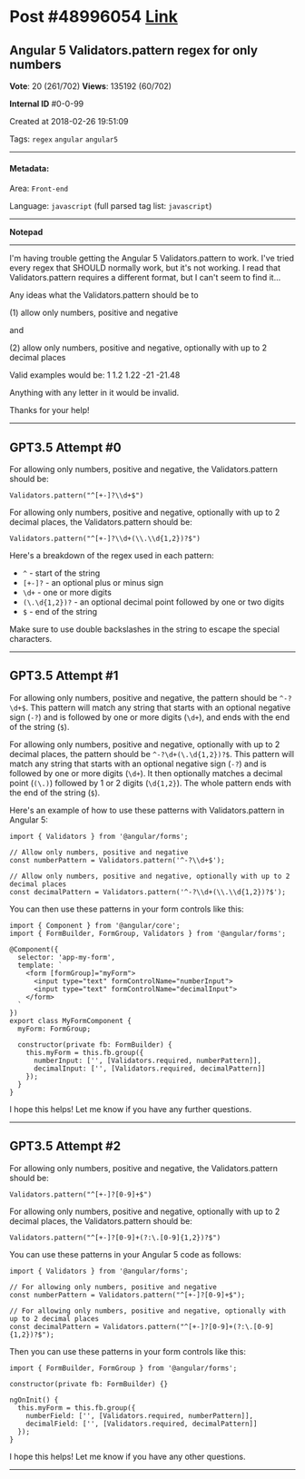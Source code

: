 
# Post \#48996054 [Link](https://stackoverflow.com/questions/48996054/)

## Angular 5 Validators.pattern regex for only numbers

**Vote**: 20 (261/702) **Views**: 135192 (60/702) 

**Internal ID** \#0-0-99

Created at 2018-02-26 19:51:09

Tags: `regex` `angular` `angular5`

----------

#### Metadata:

Area: `Front-end`

Language: `javascript` (full parsed tag list: `javascript`)

----------

**Notepad**


----------

I'm having trouble getting the Angular 5 Validators.pattern to work. I've tried every regex that SHOULD normally work, but it's not working. I read that Validators.pattern requires a different format, but I can't seem to find it...

Any ideas what the Validators.pattern should be to

(1) allow only numbers, positive and negative

and 

(2) allow only numbers, positive and negative, optionally with up to 2 decimal places

Valid examples would be: 
1
1.2
1.22
-21
-21.48

Anything with any letter in it would be invalid.

Thanks for your help!


----------
        
## GPT3.5 Attempt \#0

For allowing only numbers, positive and negative, the Validators.pattern should be:

```
Validators.pattern("^[+-]?\\d+$")
```

For allowing only numbers, positive and negative, optionally with up to 2 decimal places, the Validators.pattern should be:

```
Validators.pattern("^[+-]?\\d+(\\.\\d{1,2})?$")
```

Here's a breakdown of the regex used in each pattern:

- `^` - start of the string
- `[+-]?` - an optional plus or minus sign
- `\d+` - one or more digits
- `(\.\d{1,2})?` - an optional decimal point followed by one or two digits
- `$` - end of the string

Make sure to use double backslashes in the string to escape the special characters.

--------

## GPT3.5 Attempt \#1

For allowing only numbers, positive and negative, the pattern should be `^-?\d+$`. This pattern will match any string that starts with an optional negative sign (`-?`) and is followed by one or more digits (`\d+`), and ends with the end of the string (`$`).

For allowing only numbers, positive and negative, optionally with up to 2 decimal places, the pattern should be `^-?\d+(\.\d{1,2})?$`. This pattern will match any string that starts with an optional negative sign (`-?`) and is followed by one or more digits (`\d+`). It then optionally matches a decimal point (`(\.)`) followed by 1 or 2 digits (`\d{1,2}`). The whole pattern ends with the end of the string (`$`).

Here's an example of how to use these patterns with Validators.pattern in Angular 5:

```
import { Validators } from '@angular/forms';

// Allow only numbers, positive and negative
const numberPattern = Validators.pattern('^-?\\d+$');

// Allow only numbers, positive and negative, optionally with up to 2 decimal places
const decimalPattern = Validators.pattern('^-?\\d+(\\.\\d{1,2})?$');
```

You can then use these patterns in your form controls like this:

```
import { Component } from '@angular/core';
import { FormBuilder, FormGroup, Validators } from '@angular/forms';

@Component({
  selector: 'app-my-form',
  template: `
    <form [formGroup]="myForm">
      <input type="text" formControlName="numberInput">
      <input type="text" formControlName="decimalInput">
    </form>
  `
})
export class MyFormComponent {
  myForm: FormGroup;

  constructor(private fb: FormBuilder) {
    this.myForm = this.fb.group({
      numberInput: ['', [Validators.required, numberPattern]],
      decimalInput: ['', [Validators.required, decimalPattern]]
    });
  }
}
```

I hope this helps! Let me know if you have any further questions.

--------

## GPT3.5 Attempt \#2

For allowing only numbers, positive and negative, the Validators.pattern should be:

`Validators.pattern("^[+-]?[0-9]+$")`

For allowing only numbers, positive and negative, optionally with up to 2 decimal places, the Validators.pattern should be:

`Validators.pattern("^[+-]?[0-9]+(?:\.[0-9]{1,2})?$")`

You can use these patterns in your Angular 5 code as follows:

```
import { Validators } from '@angular/forms';

// For allowing only numbers, positive and negative
const numberPattern = Validators.pattern("^[+-]?[0-9]+$");

// For allowing only numbers, positive and negative, optionally with up to 2 decimal places
const decimalPattern = Validators.pattern("^[+-]?[0-9]+(?:\.[0-9]{1,2})?$");
```

Then you can use these patterns in your form controls like this:

```
import { FormBuilder, FormGroup } from '@angular/forms';

constructor(private fb: FormBuilder) {}

ngOnInit() {
  this.myForm = this.fb.group({
    numberField: ['', [Validators.required, numberPattern]],
    decimalField: ['', [Validators.required, decimalPattern]]
  });
}
```

I hope this helps! Let me know if you have any other questions.

--------
